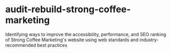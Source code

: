 # audit-rebuild-strong-coffee-marketing
Identifying ways to improve the accessibility, performance, and SEO ranking of Strong Coffee Marketing's website using web standards and industry-recommended best practices
